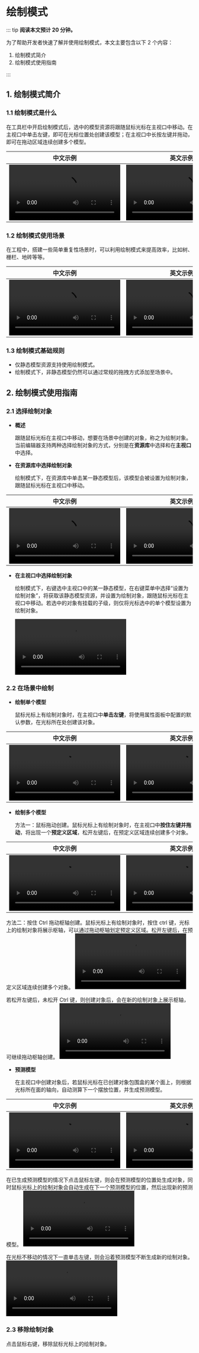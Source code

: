 # 绘制模式

::: tip **阅读本文预计 20 分钟。**

为了帮助开发者快速了解并使用绘制模式，本文主要包含以下 2 个内容：

1. 绘制模式简介
2. 绘制模式使用指南

:::

## 1. 绘制模式简介

### 1.1 绘制模式是什么

在工具栏中开启绘制模式后，选中的模型资源将跟随鼠标光标在主视口中移动。在主视口中单击左键，即可在光标位置处创建该模型；在主视口中长按左键并拖动，即可在拖动区域连续创建多个模型。

|中文示例|英文示例|
|-----|-----|
|<video controls src="https://cdn.233xyx.com/athena/online/8d6de33f18c04a36bb5af64b6f097455.mp4"></video>|<video controls src="https://cdn.233xyx.com/athena/online/2ba3999f45ad4db58e4adcda66e7c962.mp4"></video>|

### 1.2 绘制模式使用场景

在工程中，搭建一些简单重复性场景时，可以利用绘制模式来提高效率，比如树、栅栏、地砖等等。

|中文示例|英文示例|
|-----|-----|
|<video controls src="https://cdn.233xyx.com/athena/online/55310802f16742cea00306a3ce94245e.mp4"></video>|<video controls src="https://cdn.233xyx.com/athena/online/e5a1a76167bc49efa8dfe3a85d52a1cf.mp4"></video>|

### 1.3 绘制模式基础规则

- 仅静态模型资源支持使用绘制模式。
- 绘制模式下，非静态模型仍然可以通过常规的拖拽方式添加至场景中。

## 2. 绘制模式使用指南

### 2.1 选择绘制对象

- **概述**

  跟随鼠标光标在主视口中移动，想要在场景中创建的对象，称之为绘制对象。当前编辑器支持两种选择绘制对象的方式，分别是在**资源库**中选择和在**主视口**中选择。

- **在资源库中选择绘制对象**

  绘制模式下，在资源库中单击某一静态模型后，该模型会被设置为绘制对象，跟随鼠标光标在主视口中移动。

|中文示例|英文示例|
|-----|-----|
|<video controls src="">https://cdn.233xyx.com/athena/online/3299d09b34564ea2a5fb9fea500734a2.mp4</video>|<video controls src="">https://cdn.233xyx.com/athena/online/caad9283cd064e95833b35921789102f.mp4</video>|

- **在主视口中选择绘制对象**

  绘制模式下，右键选中主视口中的某一静态模型，在右键菜单中选择“设置为绘制对象”，将获取该静态模型资源，并设置为绘制对象，跟随鼠标光标在主视口中移动。若选中的对象有挂载的子级，则仅将光标选中的单个模型设置为绘制对象。

  <video controls src="https://cdn.233xyx.com/1678432324744_574.mp4"></video>

### 2.2 在场景中绘制

- **绘制单个模型**

  鼠标光标上有绘制对象时，在主视口中**单击左键**，将使用属性面板中配置的默认参数，在光标所在处创建该对象。

|中文示例|英文示例|
|-----|-----|
|<video controls src="">https://cdn.233xyx.com/athena/online/7b95cbb0d7bf423fa35946c4fbd9ee92.mp4</video>|<video controls src="">https://cdn.233xyx.com/athena/online/a6627867718e4e118ce858ab36abd329.mp4</video>|

- **绘制多个模型**

  方法一：鼠标拖动创建。鼠标光标上有绘制对象时，在主视口中**按住左键并拖动**，将出现一个**预定义区域**，松开左键后，在预定义区域连续创建多个对象。

|中文示例|英文示例|
|-----|-----|
|<video controls src="">https://cdn.233xyx.com/athena/online/1ce406ae1d704869960fb9b4e4ad2c52.mp4</video>|<video controls src="">https://cdn.233xyx.com/athena/online/529f394ef6c94d16878066e370d4cc40.mp4</video>|

  方法二：按住 Ctrl 拖动枢轴创建。鼠标光标上有绘制对象时，按住 ctrl 键，光标上的绘制对象将展示枢轴，可以通过拖动枢轴划定预定义区域。松开左键后，在预定义区域连续创建多个对象。
  <video controls src="https://cdn.233xyx.com/1678877575167_069.mp4"></video>

  若松开左键后，未松开 Ctrl 键，则创建对象后，会在新的绘制对象上展示枢轴，可继续拖动枢轴创建。
  <video controls src="https://cdn.233xyx.com/1678877574776_053.mp4"></video>

- **预测模型**

  在主视口中创建对象后，若鼠标光标在已创建对象包围盒的某个面上，则根据光标所在面的轴向，自动测算下一个摆放位置，并生成预测模型。

|中文示例|英文示例|
|-----|-----|
|<video controls src="">https://cdn.233xyx.com/athena/online/3a7ca04ef6384481bb581eb191247f68.mp4</video>|<video controls src="">https://cdn.233xyx.com/athena/online/a5cda49d3a33456bb6d4404ccf1762eb.mp4</video>|

  在已生成预测模型的情况下点击鼠标左键，则会在预测模型的位置处生成对象，同时鼠标光标上的绘制对象会自动生成在下一个预测模型的位置，然后出现新的预测模型。
  <video controls src="https://cdn.233xyx.com/1678877575192_067.mp4"></video>

  在光标不移动的情况下一直单击左键，则会沿着预测模型不断生成新的绘制对象。
  <video controls src="https://cdn.233xyx.com/1678877575081_427.mp4"></video>

### 2.3 移除绘制对象

点击鼠标右键，移除鼠标光标上的绘制对象。
